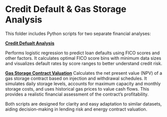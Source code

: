 # Credit Default & Gas Storage Analysis
This folder includes Python scripts for two separate financial analyses:

**[Credit Defualt Analysis]([/Credit_default_regression_and_binning.ipynb])**

Performs logistic regression to predict loan defaults using FICO scores and other factors. It calculates optimal FICO score bins with minimum data sizes and visualizes default rates by score ranges to better understand credit risk.

**[Gas Storage Contract Valuation](notebooks/Credit_default_regression_and_binning.ipynb)**
Calculates the net present value (NPV) of a gas storage contract based on injection and withdrawal schedules. It simulates daily storage levels, accounts for maximum capacity and monthly storage costs, and uses historical gas prices to value cash flows. This provides a realistic financial assessment of the contract’s profitability.

Both scripts are designed for clarity and easy adaptation to similar datasets, aiding decision-making in lending risk and energy contract valuation.
